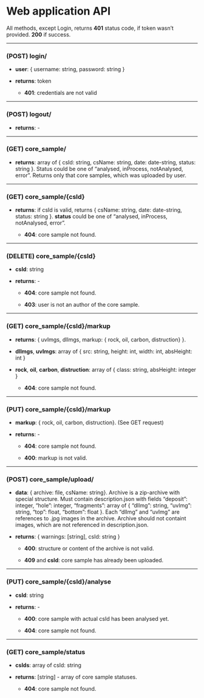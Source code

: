 # Web application API 

All methods, except Login, returns **401** status code, if token wasn’t provided. **200** if success. 

---
### (POST) login/  

 - **user**: { username: string, password: string } 

 - **returns**: token 

   + **401**: credentials are not valid 
---
### (POST) logout/ 

  - **returns**: - 

---
### (GET) core_sample/ 

  - **returns**: array of { csId: string, csName: string, date: date-string, status: string }. Status could be one of “analysed, inProcess, notAnalysed, error”. Returns only that core samples, which was uploaded by user. 
---
### (GET) core_sample/{csId} 

  - **returns**: if csId is valid, returns { csName: string, date: date-string, status: string }. **status** could be one of “analysed, inProcess, notAnalysed, error”. 

    + **404**: core sample not found. 
---
### (DELETE) core_sample/{csId} 

  - **csId**: string 

  - **returns**: - 

    + **404**: core sample not found. 

    + **403**: user is not an author of the core sample.
---   
### (GET) core_sample/{csId}/markup 

  - **returns**: { uvImgs, dlImgs, markup: { rock, oil, carbon, distruction} }. 

  - **dlImgs**, **uvImgs**: array of { src: string, height: int, width: int, absHeight: int } 

  - **rock**, **oil**, **carbon**, **distruction**: array of { class: string, absHeight: integer } 

    + **404**: core sample not found. 
---
### (PUT) core_sample/{csId}/markup 

  - **markup**: { rock, oil, carbon, distruction}. (See GET request) 

  - **returns**: - 

    + **404**: core sample not found. 

    + **400**: markup is not valid. 
---
### (POST) core_sample/upload/ 

  - **data**: { archive: file, csName: string}. Archive is a zip-archive with special structure. Must contain description.json with fields “deposit”: integer, “hole”: integer, “fragments”: array of  { “dlImg”: string, “uvImg”: string, “top”: float, “bottom”: float }. Each “dlImg” and “uvImg” are references to .jpg images in the archive. Archive should not containt images, which are not referenced in description.json. 

  - **returns**: { warnings: [string], csId: string } 

    + **400**: structure or content of the archive is not valid. 

    + **409** and **csId**: core sample has already been uploaded. 
---
### (PUT) core_sample/{csId}/analyse 

  - **csId**: string 

  - **returns**: -  

    + **400**: core sample with actual csId has been analysed yet. 

    + **404**: core sample not found. 
---
### (GET) core_sample/status 

  - **csIds**: array of csId: string 

  - **returns**: [string] - array of core sample statuses. 

    + **404**: core sample not found. 
